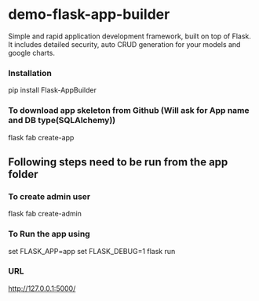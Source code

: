 # demo-flask-app-builder
Simple and rapid application development framework, built on top of Flask. It includes detailed security, auto CRUD generation for your models and google charts.

### Installation 
pip install Flask-AppBuilder

### To download app skeleton from Github (Will ask for App name and DB type(SQLAlchemy))
flask fab create-app

## Following steps need to be run from the app folder
### To create admin user 
flask fab create-admin

### To Run the app using 
set FLASK_APP=app
set FLASK_DEBUG=1
flask run

### URL 
http://127.0.0.1:5000/
